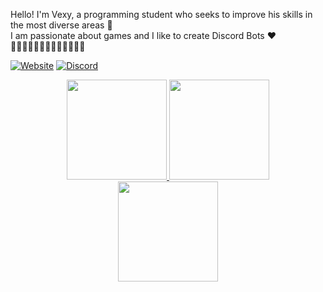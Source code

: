 <p>
            Hello! I'm Vexy, a programming student who seeks to improve his skills in the most diverse areas 👋
            <br/>
            I am passionate about games and I like to create Discord Bots ❤
            <br/>
        🌹🌼🌷🌸🌻🌺🌹🌼🌷🌸🌻🌺🌹
            <br/>
        </p>

[![Website](https://img.shields.io/website?label=Vexy.com&style=for-the-badge&url=https://sujeitoprogramador.com/)](https://www.youtube.com/watch?v=dQw4w9WgXcQ)
[![Discord](https://img.shields.io/badge/Discord-7289DA?style=for-the-badge&logo=discord&logoColor=white)](https://discord.gg/DhvBkYhG7p)
<div align="center">
        <a href="#">
                <img height="160em" src="https://github-readme-stats-yngtukzpf-focamacho.vercel.app/api?username=yVexy&show_icons=true&theme=radical&include_all_commits=true&count_private=true"/>
                <img height="160em" src="https://github-readme-stats-yngtukzpf-focamacho.vercel.app/api/top-langs/?username=yVexy&layout=compact&langs_count=7&theme=radical&custom_title=Most%20Used%20Languages%20(Public%20Repos)"/>
                <br/>
                <img height="160em" src="https://streak-stats.demolab.com/?user=yVexy&theme=radical"/>
        </a>
</div>

